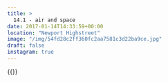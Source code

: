 ```yaml
---
title: >
  14.1 - air and space
date: 2017-01-14T14:33:59+00:00
location: "Newport Highstreet"
image: "/img/54fd28c2ff360fc2aa7581c3d22ba9ce.jpg"
draft: false
instagram: true
---
```


{{<photo src="/img/54fd28c2ff360fc2aa7581c3d22ba9ce.jpg">}}

